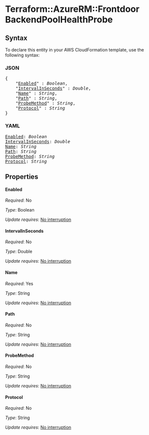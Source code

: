 # Terraform::AzureRM::Frontdoor BackendPoolHealthProbe

## Syntax

To declare this entity in your AWS CloudFormation template, use the following syntax:

### JSON

<pre>
{
    "<a href="#enabled" title="Enabled">Enabled</a>" : <i>Boolean</i>,
    "<a href="#intervalinseconds" title="IntervalInSeconds">IntervalInSeconds</a>" : <i>Double</i>,
    "<a href="#name" title="Name">Name</a>" : <i>String</i>,
    "<a href="#path" title="Path">Path</a>" : <i>String</i>,
    "<a href="#probemethod" title="ProbeMethod">ProbeMethod</a>" : <i>String</i>,
    "<a href="#protocol" title="Protocol">Protocol</a>" : <i>String</i>
}
</pre>

### YAML

<pre>
<a href="#enabled" title="Enabled">Enabled</a>: <i>Boolean</i>
<a href="#intervalinseconds" title="IntervalInSeconds">IntervalInSeconds</a>: <i>Double</i>
<a href="#name" title="Name">Name</a>: <i>String</i>
<a href="#path" title="Path">Path</a>: <i>String</i>
<a href="#probemethod" title="ProbeMethod">ProbeMethod</a>: <i>String</i>
<a href="#protocol" title="Protocol">Protocol</a>: <i>String</i>
</pre>

## Properties

#### Enabled

_Required_: No

_Type_: Boolean

_Update requires_: [No interruption](https://docs.aws.amazon.com/AWSCloudFormation/latest/UserGuide/using-cfn-updating-stacks-update-behaviors.html#update-no-interrupt)

#### IntervalInSeconds

_Required_: No

_Type_: Double

_Update requires_: [No interruption](https://docs.aws.amazon.com/AWSCloudFormation/latest/UserGuide/using-cfn-updating-stacks-update-behaviors.html#update-no-interrupt)

#### Name

_Required_: Yes

_Type_: String

_Update requires_: [No interruption](https://docs.aws.amazon.com/AWSCloudFormation/latest/UserGuide/using-cfn-updating-stacks-update-behaviors.html#update-no-interrupt)

#### Path

_Required_: No

_Type_: String

_Update requires_: [No interruption](https://docs.aws.amazon.com/AWSCloudFormation/latest/UserGuide/using-cfn-updating-stacks-update-behaviors.html#update-no-interrupt)

#### ProbeMethod

_Required_: No

_Type_: String

_Update requires_: [No interruption](https://docs.aws.amazon.com/AWSCloudFormation/latest/UserGuide/using-cfn-updating-stacks-update-behaviors.html#update-no-interrupt)

#### Protocol

_Required_: No

_Type_: String

_Update requires_: [No interruption](https://docs.aws.amazon.com/AWSCloudFormation/latest/UserGuide/using-cfn-updating-stacks-update-behaviors.html#update-no-interrupt)

